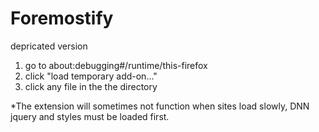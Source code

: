 # Foremostify
depricated version

1) go to about:debugging#/runtime/this-firefox
2) click "load temporary add-on..."
3) click any file in the the directory

*The extension will sometimes not function when sites load slowly, DNN jquery and styles must be loaded first.

